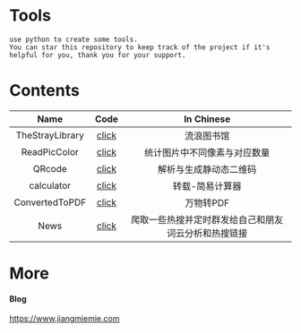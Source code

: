 
# Tools
```
use python to create some tools.
You can star this repository to keep track of the project if it's helpful for you, thank you for your support.
```

# Contents
|   Name          |           Code                                                                      |     In Chinese  |
|   :----:        |           :----:                                                                    |     :----:      |
|   TheStrayLibrary      |  [click](https://github.com/yangJiang-create/Tools/tree/main/TheStrayLibrary) |    流浪图书馆   |
|   ReadPicColor |  [click](https://github.com/yangJiang-create/Tools/tree/main/ReadPicColor)  |   统计图片中不同像素与对应数量  |
|   QRcode |  [click](https://github.com/yangJiang-create/Tools/tree/main/QRcode)  |   解析与生成静动态二维码  |
|   calculator |  [click](https://github.com/yangJiang-create/Tools/tree/main/calculator)  |   转载-简易计算器  |
|   ConvertedToPDF |  [click](https://github.com/yangJiang-create/Tools/tree/main/ConvertedToPDF)  |   万物转PDF  |
|   News |  [click](https://github.com/yangJiang-create/Tools/tree/main/News)  |   爬取一些热搜并定时群发给自己和朋友词云分析和热搜链接  |
# More
#### Blog
https://www.jiangmiemie.com